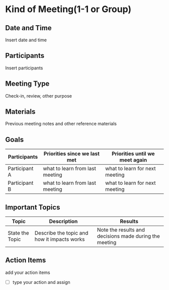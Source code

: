 # Kind of Meeting(1-1 or Group)

## Date and Time

<p>Insert date and time</p>

## Participants

<p>Insert participants</p>

## Meeting Type

<p>Check-in, review, other purpose</p>

## Materials

<p>Previous meeting notes and other reference materials</p>

## Goals
|Participants|Priorities since we last met|Priorities until we meet again|
|------------|----------------------------|------------------------------|
|Participant A|what to learn from last meeting|what to learn for next meeting|
|Participant B|what to learn from last meeting|what to learn for next meeting|

## Important Topics
|Topic|Description|Results|
|------------|----------------------------|------------------------------|
|State the Topic|Describe the topic and how it impacts works|Note the results and decisions made during the meeting|

## Action Items
<p>add your action items</p>

- [ ] type your action and assign
